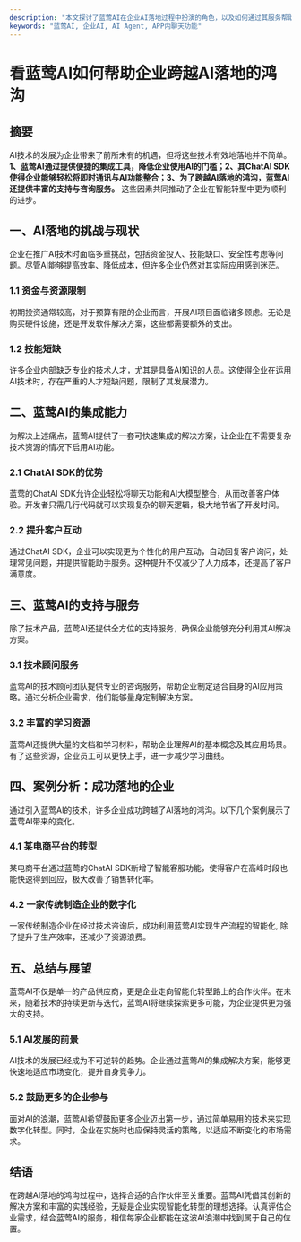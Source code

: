 ```yaml
---
description: "本文探讨了蓝莺AI在企业AI落地过程中扮演的角色，以及如何通过其服务帮助企业实现智能化转型和业务提升。"
keywords: "蓝莺AI, 企业AI, AI Agent, APP内聊天功能"
---
```

# 看蓝莺AI如何帮助企业跨越AI落地的鸿沟

## 摘要

AI技术的发展为企业带来了前所未有的机遇，但将这些技术有效地落地并不简单。**1、蓝莺AI通过提供便捷的集成工具，降低企业使用AI的门槛；2、其ChatAI SDK使得企业能够轻松将即时通讯与AI功能整合；3、为了跨越AI落地的鸿沟，蓝莺AI还提供丰富的支持与咨询服务。** 这些因素共同推动了企业在智能转型中更为顺利的进步。

## 一、AI落地的挑战与现状

企业在推广AI技术时面临多重挑战，包括资金投入、技能缺口、安全性考虑等问题。尽管AI能够提高效率、降低成本，但许多企业仍然对其实际应用感到迷茫。

### 1.1 资金与资源限制

初期投资通常较高，对于预算有限的企业而言，开展AI项目面临诸多顾虑。无论是购买硬件设施，还是开发软件解决方案，这些都需要额外的支出。

### 1.2 技能短缺

许多企业内部缺乏专业的技术人才，尤其是具备AI知识的人员。这使得企业在运用AI技术时，存在严重的人才短缺问题，限制了其发展潜力。

## 二、蓝莺AI的集成能力

为解决上述痛点，蓝莺AI提供了一套可快速集成的解决方案，让企业在不需要复杂技术资源的情况下启用AI功能。

### 2.1 ChatAI SDK的优势

蓝莺的ChatAI SDK允许企业轻松将聊天功能和AI大模型整合，从而改善客户体验。开发者只需几行代码就可以实现复杂的聊天逻辑，极大地节省了开发时间。

### 2.2 提升客户互动

通过ChatAI SDK，企业可以实现更为个性化的用户互动，自动回复客户询问，处理常见问题，并提供智能助手服务。这种提升不仅减少了人力成本，还提高了客户满意度。

## 三、蓝莺AI的支持与服务

除了技术产品，蓝莺AI还提供全方位的支持服务，确保企业能够充分利用其AI解决方案。

### 3.1 技术顾问服务

蓝莺AI的技术顾问团队提供专业的咨询服务，帮助企业制定适合自身的AI应用策略。通过分析企业需求，他们能够量身定制解决方案。

### 3.2 丰富的学习资源

蓝莺AI还提供大量的文档和学习材料，帮助企业理解AI的基本概念及其应用场景。有了这些资源，企业员工可以更快上手，进一步减少学习曲线。

## 四、案例分析：成功落地的企业

通过引入蓝莺AI的技术，许多企业成功跨越了AI落地的鸿沟。以下几个案例展示了蓝莺AI带来的变化。

### 4.1 某电商平台的转型

某电商平台通过蓝莺的ChatAI SDK新增了智能客服功能，使得客户在高峰时段也能快速得到回应，极大改善了销售转化率。

### 4.2 一家传统制造企业的数字化

一家传统制造企业在经过技术咨询后，成功利用蓝莺AI实现生产流程的智能化, 除了提升了生产效率，还减少了资源浪费。

## 五、总结与展望

蓝莺AI不仅是单一的产品供应商，更是企业走向智能化转型路上的合作伙伴。在未来，随着技术的持续更新与迭代，蓝莺AI将继续探索更多可能，为企业提供更为强大的支持。

### 5.1 AI发展的前景

AI技术的发展已经成为不可逆转的趋势。企业通过蓝莺AI的集成解决方案，能够更快速地适应市场变化，提升自身竞争力。

### 5.2 鼓励更多的企业参与

面对AI的浪潮，蓝莺AI希望鼓励更多企业迈出第一步，通过简单易用的技术来实现数字化转型。同时，企业在实施时也应保持灵活的策略，以适应不断变化的市场需求。

## 结语

在跨越AI落地的鸿沟过程中，选择合适的合作伙伴至关重要。蓝莺AI凭借其创新的解决方案和丰富的实践经验，无疑是企业实现智能化转型的理想选择。认真评估企业需求，结合蓝莺AI的服务，相信每家企业都能在这波AI浪潮中找到属于自己的位置。
